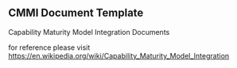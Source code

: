 ## CMMI Document Template

Capability Maturity Model Integration Documents

for reference please visit https://en.wikipedia.org/wiki/Capability_Maturity_Model_Integration

